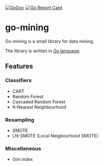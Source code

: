 [![GoDoc](https://godoc.org/git.sr.ht/~shulhan/pakakeh.go/lib/mining?status.svg)](https://godoc.org/git.sr.ht/~shulhan/pakakeh.go/lib/mining)
[![Go Report Card](https://goreportcard.com/badge/git.sr.ht/~shulhan/pakakeh.go/lib/mining)](https://goreportcard.com/report/git.sr.ht/~shulhan/pakakeh.go/lib/mining)

# go-mining

Go-mining is a small library for data mining.

The library is written in [Go language](golang/go).

## Features

### Classifiers

- CART
- Random Forest
- Cascaded Random Forest
- K-Nearest Neighbourhood

### Resampling

- SMOTE
- LN-SMOTE (Local Neigbourhood SMOTE)

### Miscellaneous

- Gini index
